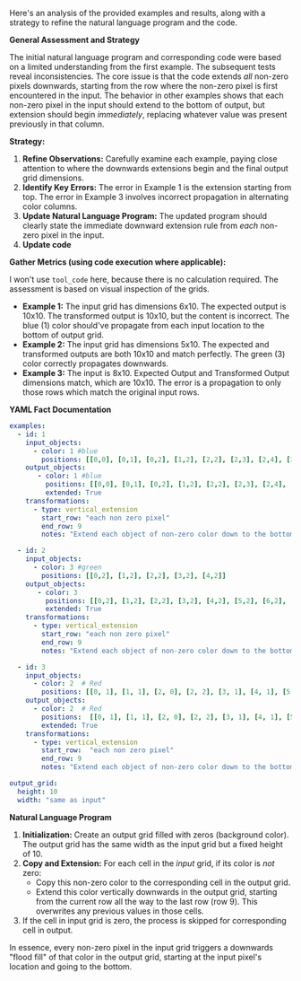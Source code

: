 Here's an analysis of the provided examples and results, along with a strategy to refine the natural language program and the code.

**General Assessment and Strategy**

The initial natural language program and corresponding code were based on a limited understanding from the first example.  The subsequent tests reveal inconsistencies. The core issue is that the code extends *all* non-zero pixels downwards, starting from the row where the non-zero pixel is first encountered in the input. The behavior in other examples shows that each non-zero pixel in the input should extend to the bottom of output, but extension should begin *immediately*, replacing whatever value was present previously in that column.

**Strategy:**
1.  **Refine Observations:** Carefully examine each example, paying close attention to where the downwards extensions begin and the final output grid dimensions.
2.  **Identify Key Errors:**  The error in Example 1 is the extension starting from top. The error in Example 3 involves incorrect propagation in alternating color columns.
3.  **Update Natural Language Program:**  The updated program should clearly state the immediate downward extension rule from *each* non-zero pixel in the input.
4.  **Update code**

**Gather Metrics (using code execution where applicable):**

I won't use `tool_code` here, because there is no calculation required. The assessment is based on visual inspection of the grids.

*   **Example 1:** The input grid has dimensions 6x10. The expected output is 10x10. The transformed output is 10x10, but the content is incorrect. The blue (1) color should've propagate from each input location to the bottom of output grid.
*   **Example 2:** The input grid has dimensions 5x10. The expected and transformed outputs are both 10x10 and match perfectly. The green (3) color correctly propagates downwards.
*   **Example 3:** The input is 8x10. Expected Output and Transformed Output dimensions match, which are 10x10. The error is a propagation to only those rows which match the original input rows.

**YAML Fact Documentation**


```yaml
examples:
  - id: 1
    input_objects:
      - color: 1 #blue
        positions: [[0,0], [0,1], [0,2], [1,2], [2,2], [2,3], [2,4], [3,4], [4,4], [4,5], [4,6], [5,6]]
    output_objects:
       - color: 1 #blue
         positions: [[0,0], [0,1], [0,2], [1,2], [2,2], [2,3], [2,4], [3,4], [4,4], [4,5], [4,6], [5,6], [6,6], [6,7],[6,8], [7,8], [8,8], [8,9]]
         extended: True
    transformations:
      - type: vertical_extension
        start_row: "each non zero pixel"
        end_row: 9
        notes: "Extend each object of non-zero color down to the bottom row (row index 9) of the output grid."

  - id: 2
    input_objects:
      - color: 3 #green
        positions: [[0,2], [1,2], [2,2], [3,2], [4,2]]
    output_objects:
       - color: 3
         positions: [[0,2], [1,2], [2,2], [3,2], [4,2], [5,2], [6,2], [7,2], [8,2], [9,2]]
         extended: True
    transformations:
      - type: vertical_extension
        start_row: "each non zero pixel"
        end_row: 9
        notes: "Extend each object of non-zero color down to the bottom row (row index 9) of the output grid."

  - id: 3
    input_objects:
      - color: 2  # Red
        positions: [[0, 1], [1, 1], [2, 0], [2, 2], [3, 1], [4, 1], [5, 0], [5, 2], [6, 1], [7, 1]]
    output_objects:
      - color: 2  # Red
        positions:  [[0, 1], [1, 1], [2, 0], [2, 2], [3, 1], [4, 1], [5, 0], [5, 2], [6, 1], [7, 1], [8, 0], [8, 2], [9, 1]]
        extended: True
    transformations:
      - type: vertical_extension
        start_row:  "each non zero pixel"
        end_row: 9
        notes: "Extend each object of non-zero color down to the bottom row (row index 9) of the output grid."

output_grid:
  height: 10
  width: "same as input"

```


**Natural Language Program**

1.  **Initialization:** Create an output grid filled with zeros (background color). The output grid has the same width as the input grid but a fixed height of 10.
2.  **Copy and Extension:** For each cell in the *input* grid, if its color is *not* zero:
    *   Copy this non-zero color to the corresponding cell in the output grid.
    *   Extend this color vertically downwards in the output grid, starting from the current row all the way to the last row (row 9). This overwrites any previous values in those cells.
3. If the cell in input grid is zero, the process is skipped for corresponding cell in output.

In essence, every non-zero pixel in the input grid triggers a downwards "flood fill" of that color in the output grid, starting at the input pixel's location and going to the bottom.
